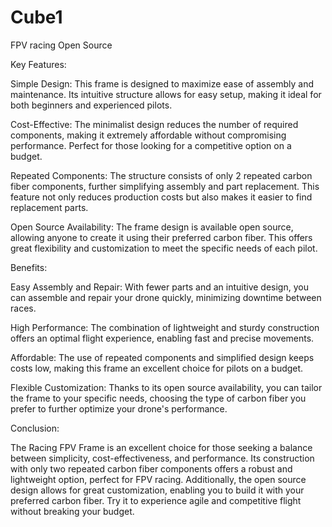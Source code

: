 # Cube1
FPV racing Open Source

Key Features:

Simple Design: This frame is designed to maximize ease of assembly and maintenance. Its intuitive structure allows for easy setup, making it ideal for both beginners and experienced pilots.

Cost-Effective: The minimalist design reduces the number of required components, making it extremely affordable without compromising performance. Perfect for those looking for a competitive option on a budget.

Repeated Components: The structure consists of only 2 repeated carbon fiber components, further simplifying assembly and part replacement. This feature not only reduces production costs but also makes it easier to find replacement parts.

Open Source Availability: The frame design is available open source, allowing anyone to create it using their preferred carbon fiber. This offers great flexibility and customization to meet the specific needs of each pilot.

Benefits:

Easy Assembly and Repair: With fewer parts and an intuitive design, you can assemble and repair your drone quickly, minimizing downtime between races.

High Performance: The combination of lightweight and sturdy construction offers an optimal flight experience, enabling fast and precise movements.

Affordable: The use of repeated components and simplified design keeps costs low, making this frame an excellent choice for pilots on a budget.

Flexible Customization: Thanks to its open source availability, you can tailor the frame to your specific needs, choosing the type of carbon fiber you prefer to further optimize your drone's performance.

Conclusion:

The Racing FPV Frame is an excellent choice for those seeking a balance between simplicity, cost-effectiveness, and performance. Its construction with only two repeated carbon fiber components offers a robust and lightweight option, perfect for FPV racing. Additionally, the open source design allows for great customization, enabling you to build it with your preferred carbon fiber. Try it to experience agile and competitive flight without breaking your budget.

